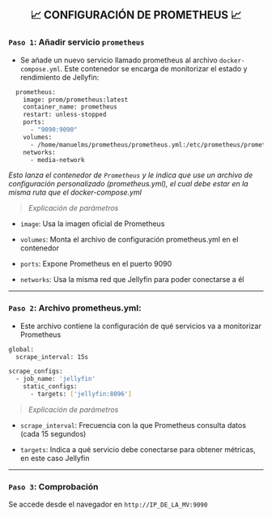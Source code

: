 <h2 align="center"> 📈 CONFIGURACIÓN DE PROMETHEUS 📈 </h2>

### `Paso 1`: Añadir servicio `prometheus`
- Se añade un nuevo servicio llamado prometheus al archivo `docker-compose.yml`. Este contenedor se encarga de monitorizar el estado y rendimiento de Jellyfin:

```bash
  prometheus:
    image: prom/prometheus:latest
    container_name: prometheus
    restart: unless-stopped
    ports:
      - "9090:9090"
    volumes:
      - /home/manuelms/prometheus/prometheus.yml:/etc/prometheus/prometheus.yml
    networks:
      - media-network
```

*Esto lanza el contenedor de `Prometheus` y le indica que use un archivo de configuración personalizado (prometheus.yml), el cual debe estar en la misma ruta que el docker-compose.yml*

> *Explicación de parámetros*

- `image`: Usa la imagen oficial de Prometheus

- `volumes`: Monta el archivo de configuración prometheus.yml en el contenedor

- `ports`: Expone Prometheus en el puerto 9090

- `networks`: Usa la misma red que Jellyfin para poder conectarse a él

---

### `Paso 2`: Archivo prometheus.yml:

- Este archivo contiene la configuración de qué servicios va a monitorizar Prometheus

```bash
global:
  scrape_interval: 15s

scrape_configs:
  - job_name: 'jellyfin'
    static_configs:
      - targets: ['jellyfin:8096']
```

> *Explicación de parámetros*

- `scrape_interval`: Frecuencia con la que Prometheus consulta datos (cada 15 segundos)

- `targets`: Indica a qué servicio debe conectarse para obtener métricas, en este caso Jellyfin

---

### `Paso 3`: Comprobación
  
Se accede desde el navegador en `http://IP_DE_LA_MV:9090`
